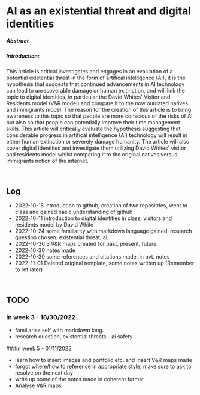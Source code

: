 # AI as an existential threat and digital identities
##### Abstract
##### Introduction:
This article is critical investigates and engages in an evaluation of a potential existential threat in the form of artifical intelligence (AI), it is the hypothesis that suggests that continued advancements in AI technology can lead to unrecoverable damage or human exitinction, and will link the topic to digital identities, in particular the David Whites' Visitor and Residents model (V&R model) and compare it to the now outdated natives and immigrants model. The reason for the creation of this article is to bring awareness to this topic so that people are more conscious of the risks of AI but also so that people can potentially improve their time management skills.
This article will critically evaluate the hypothesis suggesting that considerable progress in artifical intelligence (AI) technology will result in either human extinction or severely damage humanity. The article will also cover digital identities and investigate them utilizing David Whites' visitor and residents model whilst comparing it to the original natives versus immigrants notion of the internet.

<br>

## Log

- 2022-10-18 introduction to github, creation of two repositries, went to class and gained basic understanding of github
- 2022-10-11 introduction to digital identities in class, visitors and residents model by David White
- 2022-10-24 some familiarity with markdown language gained, research question chosen: existential threat, ai, 
- 2022-10-30 3 V&R maps created for past, present, future
- 2022-10-30 notes made
- 2022-10-30 some references and citations made, in pvt. notes
- 2022-11-01 Deleted original template, some notes written up (Remember to ref later)
<br>

## TODO
### in week 3 - 18/30/2022
- familiarise self with markdown lang.
- research question, existential threats - ai safety

###in week 5 - 01/11/2022
- learn how to insert images and portfolio etc. and insert V&R maps made
- forgot where/how to reference in appropriate style, make sure to ask to resolve on the next day
- write up some of the notes made in coherent format
- Analyse V&R maps
